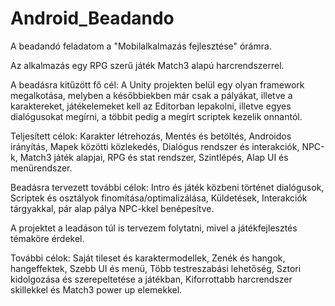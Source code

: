 # Android_Beadando

A beadandó feladatom a "Mobilalkalmazás fejlesztése" órámra.

Az alkalmazás egy RPG szerű játék Match3 alapú harcrendszerrel.

A beadásra kitűzött fő cél: A Unity projekten belül egy olyan framework megalkotása, melyben a későbbiekben már csak a pályákat,
illetve a karaktereket, játékelemeket kell az Editorban lepakolni, illetve egyes dialógusokat megírni, 
a többit pedig a megírt scriptek kezelik onnantól.

Teljesített célok: Karakter létrehozás, Mentés és betöltés, Androidos irányítás, Mapek közötti közlekedés, Dialógus rendszer és interakciók,
NPC-k, Match3 játék alapjai, RPG és stat rendszer, Szintlépés, Alap UI és menürendszer.

Beadásra tervezett további célok: Intro és játék közbeni történet dialógusok, Scriptek és osztályok finomítása/optimalizálása, Küldetések,
Interakciók tárgyakkal, pár alap pálya NPC-kkel benépesítve.

A projektet a leadáson túl is tervezem folytatni, mivel a játékfejlesztés témaköre érdekel.

További célok: Saját tileset és karaktermodellek, Zenék és hangok, hangeffektek, Szebb UI és menü, Több testreszabási lehetőség,
Sztori kidolgozása és szerepeltetése a játékban, Kiforrottabb harcrendszer skillekkel és Match3 power up elemekkel.
